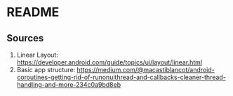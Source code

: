 # README

## Sources
1. Linear Layout: https://developer.android.com/guide/topics/ui/layout/linear.html
2. Basic app structure: https://medium.com/@macastiblancot/android-coroutines-getting-rid-of-runonuithread-and-callbacks-cleaner-thread-handling-and-more-234c0a9bd8eb

